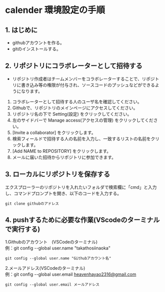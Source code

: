 # calender 環境設定の手順

## 1. はじめに
* githubアカウントを作る。
* gitのインストールする。

## 2. リポジトリにコラボレーターとして招待する
* リポジトリ作成者はチームメンバーをコラボレーターすることで、リポジトリに書き込み等の権限が付与され、ソースコードのプッシュなどができるようになります。
1. コラボレーターとして招待する人のユーザ名を確認してください。  
2. Githubで、リポジトリのメインページにアクセスしてください。 
3. リポジトリ名の下で Setting(設定) をクリックしてください。
4. 左のサイドバーで Manage access(アクセスの管理) をクリックしてください。
5. [Invite a collaborator] をクリックします。
6. 検索フィールドで招待する人の名前を入力し、一致するリストの名前をクリックします。
7. [Add NAME to REPOSITORY] をクリックします。
8. メールに届いた招待からリポジトリに参加できます。

## 3. ローカルにリポジトリを保存する
エクスプローラーのリポジトリを入れたいフォルダで検索欄に「cmd」と入力し、コマンドプロンプトを開き、以下のコードを入力する。
    

    git clone githubのアドレス

## 4. pushするために必要な作業(VScodeのターミナルで実行する)
1.Githubのアカウント　(VSCodeのターミナル)  
例：git config --global user.name "takathosiinaoka"

    git config --global user.name "Githubアカウント名"  　 


2.メールアドレス(VSCodeのターミナル)  
例：git config --global user.email heavenhayao2316@gmail.com  

    git config --global user.email メールアドレス

  

  
   
   
